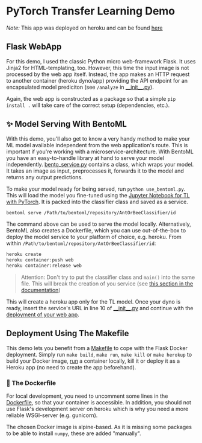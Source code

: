 # PyTorch Transfer Learning Demo

_Note:_ This app was deployed on heroku and can be found [here](http://sheltered-mountain-05928.herokuapp.com)

## Flask WebApp

For this demo, I used the classic Python micro web-framework Flask.
It uses Jinja2 for HTML-templating, too.
However, this time the input image is not processed by the web app itself.
Instead, the app makes an HTTP request to another container (heroku dyno/app) providing the API endpoint for an encapsulated model prediciton (see `/analyze` in [\_\_init\_\_.py](./__init.py__)).

Again, the web app is constructed as a package so that a simple `pip install .` will take care of the correct setup (dependencies, etc.).

## :sparkles: Model Serving With BentoML

With this demo, you'll also get to know a very handy method to make your ML model available independent from the web application's route.
This is important if you're working with a microservice-architecture.
With BentoML you have an easy-to-handle library at hand to serve your model independently.
[bento_service.py](./bento_service.py) contains a class, which wraps your model.
It takes an image as input, preprocesses it, forwards it to the model and returns any output predictions.

To make your model ready for being served, run `python use_bentoml.py`.
This will load the model you fine-tuned using the [Jupyter Notebook for TL with PyTorch](../TransferLearningPytorch.ipynb).
It is packed into the classifier class and saved as a service.

```bash
bentoml serve /Path/to/bentoml/repository/AntOrBeeClassifier/id
```

The command above can be used to serve the model locally.
Alternatively, BentoML also creates a Dockerfile, which you can use out-of-the-box to deploy the model service to your platform of choice, e.g. heroku.
From within `/Path/to/bentoml/repository/AntOrBeeClassifier/id`:

```bash
heroku create
heroku container:push web
heroku container:release web
```

> Attention: Don't try to put the classifier class and `main()` into the same file. This will break the creation of you service (see [this section in the documentation](https://docs.bentoml.org/en/latest/concepts.html#creating-bentoservice))

This will create a heroku app only for the TL model.
Once your dyno is ready, insert the service's URL in line 10 of [\_\_init\_\_.py](./__init.py__) and continue with the [deployment of your web app](#deployment-using-the-makefile).

## Deployment Using The Makefile

This demo lets you benefit from a [Makefile](./Makefile) to cope with the Flask Docker deployment.
Simply run `make build`, `make run`, `make kill` or `make herokup` to build your Docker image, [run](localhost:5000) a container locally, kill it or deploy it as a Heroku app (no need to create the app beforehand).

### :whale: The Dockerfile

For local development, you need to uncomment some lines in the [Dockerfile](./Dockerfile), so that your container is accessible.
In addition, you should not use Flask's development server on heroku which is why you need a more reliable WSGI-server (e.g. gunicorn).

The chosen Docker image is alpine-based.
As it is missing some packages to be able to install `numpy`, these are added "manually".

